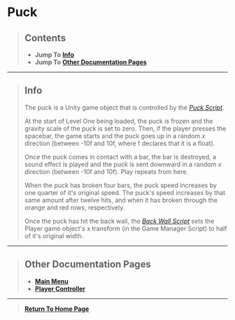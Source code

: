 # Puck

> ## Contents
> - **Jump To** [**Info**](https://noahrobichaux.github.io/Robichaux_Breakout/docs/mainmenu#info)
> - **Jump To** [**Other Documentation Pages**](https://noahrobichaux.github.io/Robichaux_Breakout/docs/mainmenu#other-documentation-pages)

***

> ## Info
> 
> The puck is a Unity game object that is controlled by the [_Puck Script_](https://github.com/NoahRobichaux/Robichaux_Breakout/blob/master/Assets/Scripts/Puck.cs).
> 
> At the start of Level One being loaded, the puck is frozen and the gravity scale of the puck is set to zero. 
> Then, if the player presses the spacebar, the game starts and the puck goes up in a random _x_ direction (between -10f and 10f, where f declares that it is a float). 
> 
> Once the puck comes in contact with a bar, the bar is destroyed, a sound effect is played and the puck is sent downward in a random _x_ direction (between -10f and 10f). Play repeats from here.
>
> When the puck has broken four bars, the puck speed increases by one quarter of it's original speed. The puck's speed increases by that same amount after twelve hits, and when it has broken through the orange and red rows, respectively.
>
>Once the puck has hit the back wall, the [_Back Wall Script_](https://github.com/NoahRobichaux/Robichaux_Breakout/blob/master/Assets/Scripts/WinWall.cs) sets the Player game object's x transform (in the Game Manager Script) to half of it's original width.

***

> ## Other Documentation Pages
> - [**Main Menu**](https://noahrobichaux.github.io/Robichaux_Breakout/docs/mainmenu)
> - [**Player Controller**](https://noahrobichaux.github.io/Robichaux_Breakout/docs/player)

***

> [**Return To Home Page**](https://noahrobichaux.github.io/Robichaux_Breakout/)
